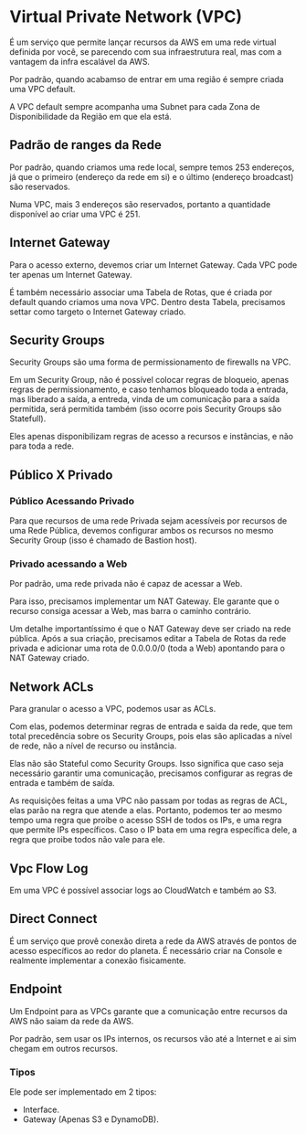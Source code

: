 # Virtual Private Network (VPC)

É um serviço que permite lançar recursos da AWS em uma rede virtual
definida por você, se parecendo com sua infraestrutura real, mas com
a vantagem da infra escalável da AWS.

Por padrão, quando acabamso de entrar em uma região é sempre criada
uma VPC default.

A VPC default sempre acompanha uma Subnet para cada Zona de Disponibilidade
da Região em que ela está.

## Padrão de ranges da Rede

Por padrão, quando criamos uma rede local, sempre temos 253 endereços, já
que o primeiro (endereço da rede em si) e o último (endereço broadcast)
são reservados.

Numa VPC, mais 3 endereços são reservados, portanto a quantidade disponível
ao criar uma VPC é 251.

## Internet Gateway

Para o acesso externo, devemos criar um Internet Gateway. Cada VPC pode ter
apenas um Internet Gateway.

É também necessário associar uma Tabela de Rotas, que é criada por default
quando criamos uma nova VPC. Dentro desta Tabela, precisamos settar como
targeto o Internet Gateway criado.

## Security Groups

Security Groups são uma forma de permissionamento de firewalls na VPC.

Em um Security Group, não é possível colocar regras de bloqueio, 
apenas regras de permissionamento, e caso tenhamos bloqueado toda
a entrada, mas liberado a saída, a entreda, vinda de um comunicação
para a saída permitida, será permitida também (isso ocorre pois
Security Groups são Statefull).

Eles apenas disponibilizam regras de acesso a recursos e instâncias,
e não para toda a rede.

## Público X Privado

### Público Acessando Privado

Para que recursos de uma rede Privada sejam acessíveis por recursos de uma
Rede Pública, devemos configurar ambos os recursos no mesmo Security Group
(isso é chamado de Bastion host).

### Privado acessando a Web

Por padrão, uma rede privada não é capaz de acessar a Web.

Para isso, precisamos implementar um NAT Gateway. Ele garante que o recurso
consiga acessar a Web, mas barra o caminho contrário.

Um detalhe importantíssimo é que o NAT Gateway deve ser criado na rede 
pública. Após a sua criação, precisamos editar a Tabela de Rotas da 
rede privada e adicionar uma rota de 0.0.0.0/0 (toda a Web) apontando
para o NAT Gateway criado.

## Network ACLs

Para granular o acesso a VPC, podemos usar as ACLs.

Com elas, podemos determinar regras de entrada e saida da rede, que tem total
precedência sobre os Security Groups, pois elas são aplicadas a nível de rede,
não a nível de recurso ou instância.

Elas não são Stateful como Security Groups. Isso significa que caso seja
necessário garantir uma comunicação, precisamos configurar as regras de
entrada e também de saída.

As requisições feitas a uma VPC não passam por todas as regras de ACL, elas 
parão na regra que atende a elas. Portanto, podemos ter ao mesmo tempo uma
regra que proibe o acesso SSH de todos os IPs, e uma regra que permite IPs
específicos. Caso o IP bata em uma regra específica dele, a regra que proibe
todos não vale para ele.

## Vpc Flow Log

Em uma VPC é possível associar logs ao CloudWatch e também ao S3.

## Direct Connect

É um serviço que provê conexão direta a rede da AWS através de 
pontos de acesso específicos ao redor do planeta. É necessário
criar na Console e realmente implementar a conexão fisicamente.

## Endpoint

Um Endpoint para as VPCs garante que a comunicação entre recursos
da AWS não saiam da rede da AWS. 

Por padrão, sem usar os IPs internos, os recursos vão até a Internet
e ai sim chegam em outros recursos.

### Tipos

Ele pode ser implementado em 2 tipos:

- Interface.
- Gateway (Apenas S3 e DynamoDB).
